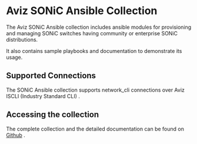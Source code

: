 # <b> Aviz SONiC Ansible Collection </b>

The Aviz SONiC Ansible collection includes ansible modules for provisioning and managing SONiC switches having community or enterprise SONiC distributions. 

It also contains sample playbooks and documentation to demonstrate its usage.

## <b> Supported Connections </b>

The SONiC Ansible collection supports network_cli connections over Aviz ISCLI (Industry Standard CLI) .

## <b>Accessing the collection</b>

The complete collection and the detailed documentation can be found on [Github](https://github.com/AvizNetworks/aviznetworks.sonic/) .
